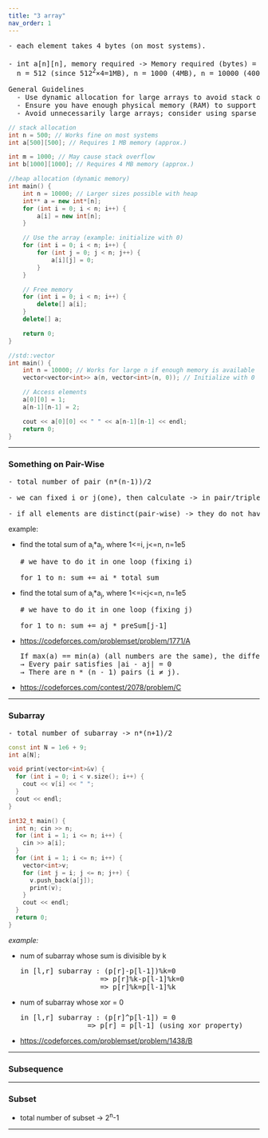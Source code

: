 ```yaml
---
title: "3 array"
nav_order: 1
---
```



<pre>
- each element takes 4 bytes (on most systems).

- int a[n][n], memory required -> Memory required (bytes) = n<sup>2</sup>×4
  n = 512 (since 512<sup>2</sup>×4=1MB), n = 1000 (4MB), n = 10000 (400MB)

General Guidelines
  - Use dynamic allocation for large arrays to avoid stack overflow.
  - Ensure you have enough physical memory (RAM) to support the desired size.
  - Avoid unnecessarily large arrays; consider using sparse matrix representations if the array contains many zeros.
</pre>

```cpp
// stack allocation
int n = 500; // Works fine on most systems
int a[500][500]; // Requires 1 MB memory (approx.)

int m = 1000; // May cause stack overflow
int b[1000][1000]; // Requires 4 MB memory (approx.)
```

```cpp
//heap allocation (dynamic memory)
int main() {
    int n = 10000; // Larger sizes possible with heap
    int** a = new int*[n];
    for (int i = 0; i < n; i++) {
        a[i] = new int[n];
    }

    // Use the array (example: initialize with 0)
    for (int i = 0; i < n; i++) {
        for (int j = 0; j < n; j++) {
            a[i][j] = 0;
        }
    }

    // Free memory
    for (int i = 0; i < n; i++) {
        delete[] a[i];
    }
    delete[] a;

    return 0;
}
```

```cpp
//std::vector
int main() {
    int n = 10000; // Works for large n if enough memory is available
    vector<vector<int>> a(n, vector<int>(n, 0)); // Initialize with 0

    // Access elements
    a[0][0] = 1;
    a[n-1][n-1] = 2;

    cout << a[0][0] << " " << a[n-1][n-1] << endl;
    return 0;
}
```

---

### Something on Pair-Wise

<pre>
- total number of pair (n*(n-1))/2

- we can fixed i or j(one), then calculate -> in pair/triple type of problems

- if all elements are distinct(pair-wise) -> they do not have common subarray whose xor are same.  
</pre>

example:

- find the total sum of a<sub>i</sub>\*a<sub>j</sub>, where 1<=i, j<=n, n=1e5

  <pre>
  # we have to do it in one loop (fixing i)
  
  for 1 to n: sum += ai * total_sum
  </pre>

- find the total sum of a<sub>i</sub>\*a<sub>j</sub>, where 1<=i<j<=n, n=1e5

  <pre>
  # we have to do it in one loop (fixing j)
  
  for 1 to n: sum += aj * preSum[j-1]
  </pre>

- https://codeforces.com/problemset/problem/1771/A

  <pre>
  If max(a) == min(a) (all numbers are the same), the difference is 0
  → Every pair satisfies |ai - aj| = 0
  → There are n * (n - 1) pairs (i ≠ j).
  </pre>

- https://codeforces.com/contest/2078/problem/C

---

### Subarray

<pre>
- total number of subarray -> n*(n+1)/2
</pre>

```cpp
const int N = 1e6 + 9;
int a[N];

void print(vector<int>&v) {
  for (int i = 0; i < v.size(); i++) {
    cout << v[i] << " ";
  }
  cout << endl;
}

int32_t main() {
  int n; cin >> n;
  for (int i = 1; i <= n; i++) {
    cin >> a[i];
  }
  for (int i = 1; i <= n; i++) {
    vector<int>v;
    for (int j = i; j <= n; j++) {
      v.push_back(a[j]);
      print(v);
    }
    cout << endl;
  }
  return 0;
}
```

_example:_

- num of subarray whose sum is divisible by k

  <pre>
  in [l,r] subarray : (p[r]-p[l-1])%k=0
                     => p[r]%k-p[l-1]%k=0
                     => p[r]%k=p[l-1]%k
  </pre>

- num of subarray whose xor = 0

  <pre>
  in [l,r] subarray : (p[r]^p[l-1]) = 0
                  => p[r] = p[l-1] (using xor property)                  
  </pre>

- https://codeforces.com/problemset/problem/1438/B

---

### Subsequence

---

### Subset

- total number of subset -> 2<sup>n</sup>-1

---
